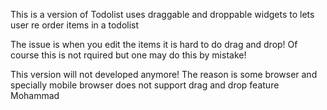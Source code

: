 This is a version of Todolist uses draggable and droppable widgets to lets user re order items in a todolist

The issue is when you edit the items it is hard to do drag and drop! Of course this is not rquired but one may do this by mistake!

This version will not developed anymore!
The reason is some browser and specially mobile browser does not support drag and drop feature
Mohammad

